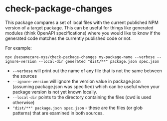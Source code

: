# check-package-changes

This package compares a set of local files with the current published NPM version of a target package. This can be useful for things like generated modules (think OpenAPI specifications) where you would like to know if the generated
code matches the currently published code or not.

For example:

```
npx @sesamecare-oss/check-package-changes my-package-name --verbose --ignore-version --local-dir generated "dist/**" package.json spec.json
```

- `--verbose` will print out the name of any file that is not the same between the sources
- `--ignore-version` will ignore the version value in package.json (assuming package.json was specified) which can be useful when your package version is not yet known locally.
- `--local-dir` points to the directory containing the files (cwd is used otherwise)
- `"dist/**" package.json spec.json` - these are the files (or glob patterns) that are examined in both sources.
